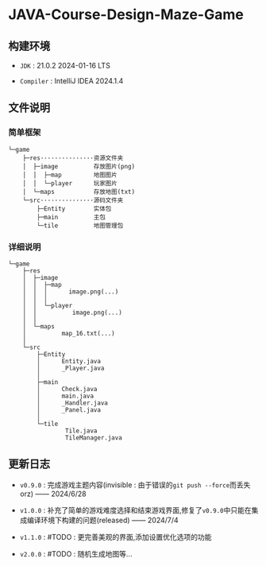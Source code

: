 # JAVA-Course-Design-Maze-Game

## 构建环境

+ `JDK` : 21.0.2 2024-01-16 LTS

+ `Compiler` : IntelliJ IDEA 2024.1.4

## 文件说明

### 简单框架

```
└─game
    ├─res···············资源文件夹
    │  ├─image          存放图片(png)
    │  │  ├─map         地图图片
    │  │  └─player      玩家图片
    │  └─maps           存放地图(txt)
    └─src···············源码文件夹
        ├─Entity        实体包
        ├─main          主包
        └─tile          地图管理包
```

### 详细说明

```
└─game
    ├─res
    │  ├─image
    │  │  ├─map
    │  │  │      image.png(...)
    │  │  │
    │  │  └─player
    │  │          image.png(...)
    │  │
    │  └─maps
    │          map_16.txt(...)
    │
    └─src
        ├─Entity
        │      Entity.java
        │      _Player.java
        │
        ├─main
        │      Check.java
        │      main.java
        │      _Handler.java
        │      _Panel.java
        │
        └─tile
                Tile.java
                TileManager.java
```

## 更新日志

+ `v0.9.0` : 完成游戏主题内容(invisible : 由于错误的`git push --force`而丢失orz) —— 2024/6/28

+ `v1.0.0` : 补充了简单的游戏难度选择和结束游戏界面,修复了`v0.9.0`中只能在集成编译环境下构建的问题(released) —— 2024/7/4

+ `v1.1.0` : \#TODO : 更完善美观的界面,添加设置优化选项的功能

+ `v2.0.0` : \#TODO : 随机生成地图等...
